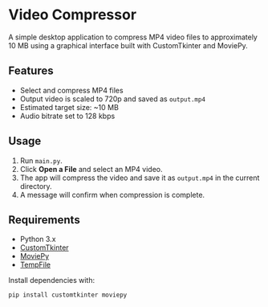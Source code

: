 # Video Compressor

A simple desktop application to compress MP4 video files to approximately 10 MB using a graphical interface built with CustomTkinter and MoviePy.

## Features

- Select and compress MP4 files
- Output video is scaled to 720p and saved as `output.mp4`
- Estimated target size: ~10 MB
- Audio bitrate set to 128 kbps

## Usage

1. Run `main.py`.
2. Click **Open a File** and select an MP4 video.
3. The app will compress the video and save it as `output.mp4` in the current directory.
4. A message will confirm when compression is complete.

## Requirements

- Python 3.x
- [CustomTkinter](https://github.com/TomSchimansky/CustomTkinter)
- [MoviePy](https://zulko.github.io/moviepy/)
- [TempFile](https://docs.python.org/3/library/tempfile.html)

Install dependencies with:

```sh
pip install customtkinter moviepy